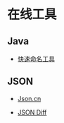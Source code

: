 # 在线工具

## Java

* [快速命名工具](http://p8z.fun/)  

## JSON

* [Json.cn](https://www.json.cn/)  

* [JSON Diff](http://tlrobinson.net/projects/javascript-fun/jsondiff/)
